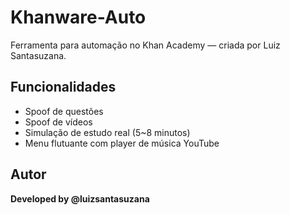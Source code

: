 # Khanware-Auto

Ferramenta para automação no Khan Academy — criada por Luiz Santasuzana.

## Funcionalidades
- Spoof de questões
- Spoof de vídeos
- Simulação de estudo real (5~8 minutos)
- Menu flutuante com player de música YouTube

## Autor
**Developed by @luizsantasuzana**

